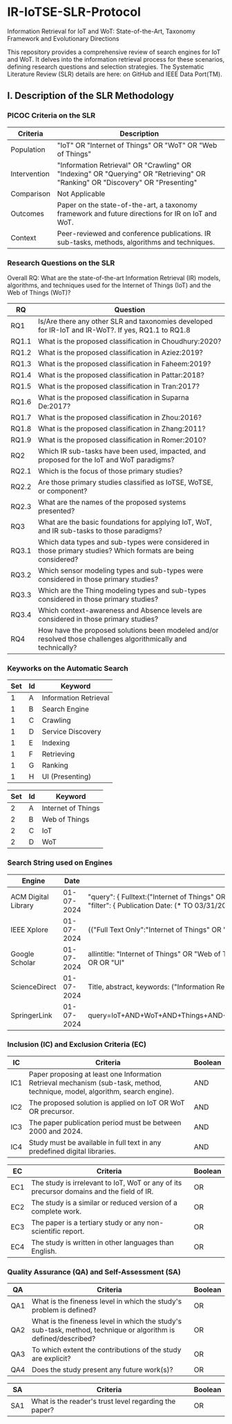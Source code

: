 # IR-IoTSE-SLR-Protocol
Information Retrieval for IoT and WoT: State-of-the-Art, Taxonomy Framework and Evolutionary Directions

This repository provides a comprehensive review of search engines for IoT and WoT. It delves into the information retrieval process for these scenarios, defining research questions and selection strategies. The Systematic Literature Review (SLR) details are here: on GitHub and IEEE Data Port(TM). 

## I. Description of the SLR Methodology

### PICOC Criteria on the SLR

| Criteria     | Description                                                                                                                   |
|--------------|-------------------------------------------------------------------------------------------------------------------------------|
| Population   | "IoT" OR "Internet of Things" OR "WoT" OR "Web of Things"                                                                     |
| Intervention | "Information Retrieval" OR "Crawling" OR "Indexing" OR "Querying" OR "Retrieving" OR "Ranking" OR "Discovery" OR "Presenting" |
| Comparison   | Not Applicable                                                                                                                |
| Outcomes     | Paper on the state-of-the-art, a taxonomy framework and future directions for IR on IoT and WoT.                              |
| Context      | Peer-reviewed and conference publications. IR sub-tasks, methods, algorithms and techniques.                                  |

### Research Questions on the SLR

Overall RQ: What are the state-of-the-art Information Retrieval (IR) models, algorithms, and techniques used for the Internet of Things (IoT) and the Web of Things (WoT)?

| RQ    | Question                                                                                                        |
|-------|-----------------------------------------------------------------------------------------------------------------|
| RQ1   | Is/Are there any other SLR and taxonomies developed for IR-IoT and IR-WoT?. If yes, RQ1.1 to RQ1.8              |
| RQ1.1 | What is the proposed classification in Choudhury:2020?                                                          |
| RQ1.2 | What is the proposed classification in Aziez:2019?                                                              |
| RQ1.3 | What is the proposed classification in Faheem:2019?                                                             |
| RQ1.4 | What is the proposed classification in Pattar:2018?                                                             |
| RQ1.5 | What is the proposed classification in Tran:2017?                                                               |
| RQ1.6 | What is the proposed classification in Suparna De:2017?                                                         |
| RQ1.7 | What is the proposed classification in Zhou:2016?                                                               |
| RQ1.8 | What is the proposed classification in Zhang:2011?                                                              |
| RQ1.9 | What is the proposed classification in Romer:2010?                                                              |
| RQ2   | Which IR sub-tasks have been used, impacted, and proposed for the IoT and WoT paradigms?                        |
| RQ2.1 | Which is the focus of those primary studies?                                                                    |
| RQ2.2 | Are those primary studies classified as IoTSE, WoTSE, or component?                                             |
| RQ2.3 | What are the names of the proposed systems presented?                                                           |
| RQ3 | What are the basic foundations for applying IoT, WoT, and IR sub-tasks to those paradigms?                        |
| RQ3.1 | Which data types and sub-types were considered in those primary studies? Which formats are being considered?    |
| RQ3.2 | Which sensor modeling types and sub-types were considered in those primary studies?                             |
| RQ3.3 | Which are the Thing modeling types and sub-types considered in those primary studies?                           |
| RQ3.4 | Which context-awareness and Absence levels are considered in those primary studies?                             |
| RQ4 | How have the proposed solutions been modeled and/or resolved those challenges algorithmically and technically?    |

### Keyworks on the Automatic Search

| Set | Id | Keyword               |
|-----|----|-----------------------|
|   1 | A  | Information Retrieval |
|   1 | B  | Search Engine         |
|   1 | C  | Crawling              |
|   1 | D  | Service Discovery     |
|   1 | E  | Indexing              |
|   1 | F  | Retrieving            |
|   1 | G  | Ranking               |
|   1 | H  | UI (Presenting)       |

| Set | Id | Keyword               |
|-----|----|--------------------   |
|   2 | A  | Internet of Things    |
|   2 | B  | Web of Things         |
|   2 | C  | IoT                   |
|   2 | D  | WoT                   |

### Search String used on Engines

| Engine              | Date       | Query                                                                                                                                                                                                                                                                                  | Annex     |
|---------------------|------------|----------------------------------------------------------------------------------------------------------------------------------------------------------------------------------------------------------------------------------------------------------------------------------------|-----------|
| ACM Digital Library | 01-07-2024 | "query": { Fulltext:("Internet of Things" OR "Web of Things" OR "IoT" OR "WoT") AND Abstract:("Information Retrieval" OR "Search Engine" OR "Crawling" OR "Service Discovery" OR "Indexing" OR "Ranking" OR "UI") } "filter": { Publication Date: (* TO 03/31/2022), ACM Content: DL } | Annex 1.1 |
| IEEE Xplore         | 01-07-2024 | (("Full Text Only":"Internet of Things" OR "Web of Things" OR "IoT" OR "WoT") AND ("Abstract":"Information Retrieval" OR "Search Engine" OR "Crawling" OR "Service Discovery" OR "Indexing" OR "Ranking" OR "UI"))                                                                     | Annex 1.2 |
| Google Scholar      | 01-07-2024 | allintitle: "Internet of Things" OR "Web of Things" OR "IoT" OR "WoT" "Information Retrieval" OR OR OR "Search Engine" OR OR OR "Crawling" OR OR OR "Service Discovery" OR OR OR "Indexing" OR OR OR "Ranking" OR OR OR "UI"                                                           | Annex 1.3 |
| ScienceDirect       | 01-07-2024 | Title, abstract, keywords: ("Information Retrieval" OR "Search Engine" OR "Crawling" OR "Indexing" OR "Ranking") AND ("Internet of Things" OR "Web of Things" OR "IoT" OR "WoT")                                                                                                       | Annex 1.4 |
| SpringerLink        | 01-07-2024 | query=IoT+AND+WoT+AND+Things+AND+Internet+AND+Web+AND+%28Information+OR+Retrieval+OR+Search+OR+Engine+OR+Crawling+OR+Indexing+OR+Ranking+OR+IoT+OR+WoT+OR+Things+OR+Internet+OR+Web                                                                                                    | Annex 1.5 |

### Inclusion (IC) and Exclusion Criteria (EC)

| IC  | Criteria                                                                                                                     | Boolean |
|-----|------------------------------------------------------------------------------------------------------------------------------|---------|
| IC1 | Paper proposing at least one Information Retrieval mechanism (sub-task, method, technique, model, algorithm, search engine). | AND     |
| IC2 | The proposed solution is applied on IoT OR WoT OR precursor.                                                                 | AND     |
| IC3 | The paper publication period must be between 2000 and 2024.                                                                  | AND     |
| IC4 | Study must be available in full text in any predefined digital libraries.                                                    | AND     |

| EC  | Criteria                                                                                 | Boolean |
|-----|------------------------------------------------------------------------------------------|---------|
| EC1 | The study is irrelevant to IoT, WoT or any of its precursor domains and the field of IR. | OR      |
| EC2 | The study is a similar or reduced version of a complete work.                            | OR      |
| EC3 | The paper is a tertiary study or any non-scientific report.                              | OR      |
| EC4 | The study is written in other languages than English.                                    | OR      |

### Quality Assurance (QA) and Self-Assessment (SA)

| QA  | Criteria                                                                                                       | Boolean |
|-----|----------------------------------------------------------------------------------------------------------------|---------|
| QA1 | What is the fineness level in which the study's problem is defined?                                            | OR      |
| QA2 | What is the fineness level in which the study's sub-task, method, technique or algorithm is defined/described? | OR      |
| QA3 | To which extent the contributions of the study are explicit?                                                   | OR      |
| QA4 | Does the study present any future work(s)?                                                                     | OR      |

| SA  | Criteria                                              | Boolean |
|-----|-------------------------------------------------------|---------|
| SA1 | What is the reader's trust level regarding the paper? | OR      |


